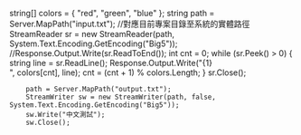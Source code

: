 string[] colors = { "red", "green", "blue" };
        string path = Server.MapPath("input.txt"); //對應目前專案目錄至系統的實體路徑
        StreamReader sr = new StreamReader(path, System.Text.Encoding.GetEncoding("Big5"));
        //Response.Output.Write(sr.ReadToEnd());
        int cnt = 0;
        while (sr.Peek() > 0)
        {
            string line = sr.ReadLine();
            Response.Output.Write("<span style='color:{0}'>{1}</span><br />", colors[cnt], line);
            cnt = (cnt + 1) % colors.Length;
        }
        sr.Close();

        path = Server.MapPath("output.txt");
        StreamWriter sw = new StreamWriter(path, false, System.Text.Encoding.GetEncoding("Big5"));
        sw.Write("中文測試");
        sw.Close();
